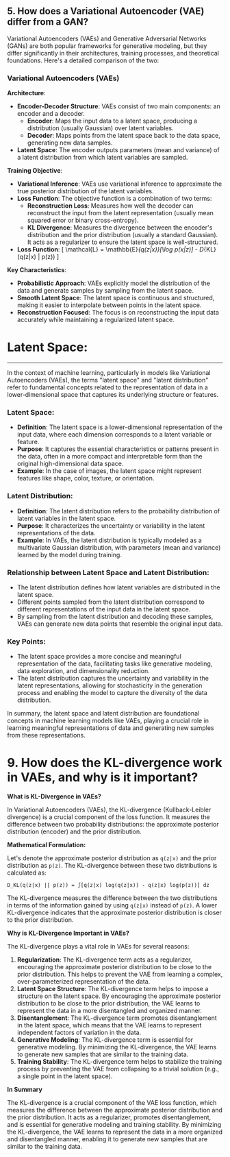 
## 5. **How does a Variational Autoencoder (VAE) differ from a GAN?**

Variational Autoencoders (VAEs) and Generative Adversarial Networks (GANs) are both popular frameworks for generative modeling, but they differ significantly in their architectures, training processes, and theoretical foundations. Here's a detailed comparison of the two:

### Variational Autoencoders (VAEs)

**Architecture**:
- **Encoder-Decoder Structure**: VAEs consist of two main components: an encoder and a decoder.
  - **Encoder**: Maps the input data to a latent space, producing a distribution (usually Gaussian) over latent variables.
  - **Decoder**: Maps points from the latent space back to the data space, generating new data samples.
- **Latent Space**: The encoder outputs parameters (mean and variance) of a latent distribution from which latent variables are sampled.

**Training Objective**:
- **Variational Inference**: VAEs use variational inference to approximate the true posterior distribution of the latent variables.
- **Loss Function**: The objective function is a combination of two terms:
  - **Reconstruction Loss**: Measures how well the decoder can reconstruct the input from the latent representation (usually mean squared error or binary cross-entropy).
  - **KL Divergence**: Measures the divergence between the encoder's distribution and the prior distribution (usually a standard Gaussian). It acts as a regularizer to ensure the latent space is well-structured.
- **Loss Function**: 
  \[
  \mathcal{L} = \mathbb{E}_{q(z|x)}[\log p(x|z)] - D_{KL}(q(z|x) \| p(z))
  \]

**Key Characteristics**:
- **Probabilistic Approach**: VAEs explicitly model the distribution of the data and generate samples by sampling from the latent space.
- **Smooth Latent Space**: The latent space is continuous and structured, making it easier to interpolate between points in the latent space.
- **Reconstruction Focused**: The focus is on reconstructing the input data accurately while maintaining a regularized latent space.











# Latent Space:
---
In the context of machine learning, particularly in models like Variational Autoencoders (VAEs), the terms "latent space" and "latent distribution" refer to fundamental concepts related to the representation of data in a lower-dimensional space that captures its underlying structure or features.

### Latent Space:

- **Definition**: The latent space is a lower-dimensional representation of the input data, where each dimension corresponds to a latent variable or feature.
- **Purpose**: It captures the essential characteristics or patterns present in the data, often in a more compact and interpretable form than the original high-dimensional data space.
- **Example**: In the case of images, the latent space might represent features like shape, color, texture, or orientation.

### Latent Distribution:

- **Definition**: The latent distribution refers to the probability distribution of latent variables in the latent space.
- **Purpose**: It characterizes the uncertainty or variability in the latent representations of the data.
- **Example**: In VAEs, the latent distribution is typically modeled as a multivariate Gaussian distribution, with parameters (mean and variance) learned by the model during training.

### Relationship between Latent Space and Latent Distribution:

- The latent distribution defines how latent variables are distributed in the latent space.
- Different points sampled from the latent distribution correspond to different representations of the input data in the latent space.
- By sampling from the latent distribution and decoding these samples, VAEs can generate new data points that resemble the original input data.

### Key Points:

- The latent space provides a more concise and meaningful representation of the data, facilitating tasks like generative modeling, data exploration, and dimensionality reduction.
- The latent distribution captures the uncertainty and variability in the latent representations, allowing for stochasticity in the generation process and enabling the model to capture the diversity of the data distribution.

In summary, the latent space and latent distribution are foundational concepts in machine learning models like VAEs, playing a crucial role in learning meaningful representations of data and generating new samples from these representations.




# 9. **How does the KL-divergence work in VAEs, and why is it important?**

**What is KL-Divergence in VAEs?**

In Variational Autoencoders (VAEs), the KL-divergence (Kullback-Leibler divergence) is a crucial component of the loss function. It measures the difference between two probability distributions: the approximate posterior distribution (encoder) and the prior distribution.

**Mathematical Formulation:**

Let's denote the approximate posterior distribution as `q(z|x)` and the prior distribution as `p(z)`. The KL-divergence between these two distributions is calculated as:

`D_KL(q(z|x) || p(z)) = ∫[q(z|x) log(q(z|x)) - q(z|x) log(p(z))] dz`

The KL-divergence measures the difference between the two distributions in terms of the information gained by using `q(z|x)` instead of `p(z)`. A lower KL-divergence indicates that the approximate posterior distribution is closer to the prior distribution.

**Why is KL-Divergence Important in VAEs?**

The KL-divergence plays a vital role in VAEs for several reasons:

1. **Regularization**: The KL-divergence term acts as a regularizer, encouraging the approximate posterior distribution to be close to the prior distribution. This helps to prevent the VAE from learning a complex, over-parameterized representation of the data.
2. **Latent Space Structure**: The KL-divergence term helps to impose a structure on the latent space. By encouraging the approximate posterior distribution to be close to the prior distribution, the VAE learns to represent the data in a more disentangled and organized manner.
3. **Disentanglement**: The KL-divergence term promotes disentanglement in the latent space, which means that the VAE learns to represent independent factors of variation in the data.
4. **Generative Modeling**: The KL-divergence term is essential for generative modeling. By minimizing the KL-divergence, the VAE learns to generate new samples that are similar to the training data.
5. **Training Stability**: The KL-divergence term helps to stabilize the training process by preventing the VAE from collapsing to a trivial solution (e.g., a single point in the latent space).

**In Summary**

The KL-divergence is a crucial component of the VAE loss function, which measures the difference between the approximate posterior distribution and the prior distribution. It acts as a regularizer, promotes disentanglement, and is essential for generative modeling and training stability. By minimizing the KL-divergence, the VAE learns to represent the data in a more organized and disentangled manner, enabling it to generate new samples that are similar to the training data.